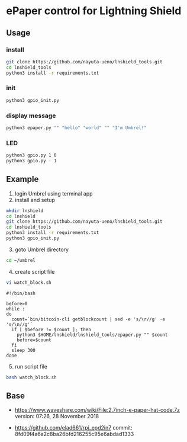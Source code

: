 ePaper control for Lightning Shield
====

## Usage

### install

```bash
git clone https://github.com/nayuta-ueno/lnshield_tools.git
cd lnshield_tools
python3 install -r requirements.txt
```

### init

```bash
python3 gpio_init.py
```

### display message

```bash
python3 epaper.py "" "hello" "world" "" "I'm Umbrel!"
```

### LED

```bash
python3 gpio.py 1 0
python3 gpio.py - 1
```

## Example

1. login Umbrel using terminal app
2. install and setup

```bash
mkdir lnshield
cd lnshield
git clone https://github.com/nayuta-ueno/lnshield_tools.git
cd lnshield_tools
python3 install -r requirements.txt
python3 gpio_init.py
```

3. goto Umbrel directory

```bash
cd ~/umbrel
```

4. create script file

```bash
vi watch_block.sh
```

```text
#!/bin/bash

before=0
while :
do
  count=`bin/bitcoin-cli getblockcount | sed -e 's/\r//g' -e 's/\n//g'`
  if [ $before != $count ]; then
    python3 $HOME/lnshield/lnshield_tools/epaper.py "" $count
    before=$count
  fi
  sleep 300
done
```

5. run script file

```bash
bash watch_block.sh
```

## Base

* https://www.waveshare.com/wiki/File:2.7inch-e-paper-hat-code.7z
  version: 07:26, 28 November 2018

* https://github.com/elad661/rpi_epd2in7
  commit: 8fd09f4a6a2c8ba26bfd216255c95e6abdad1333

